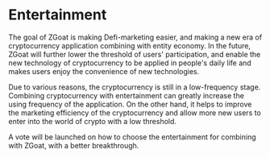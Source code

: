 # Entertainment

The goal of ZGoat is making Defi-marketing easier, and making a new era of cryptocurrency application combining with entity economy. In the future, ZGoat will further lower the threshold of users' participation, and enable the new technology of cryptocurrency to be applied in people's daily life and makes users enjoy the convenience of new technologies.

Due to various reasons, the cryptocurrency is still in a low-frequency stage. Combining cryptocurrency with entertainment can greatly increase the using frequency of the application. On the other hand, it helps to improve the marketing efficiency of the cryptocurrency and allow more new users to enter into the world of crypto with a low threshold.

A vote will be launched on how to choose the entertainment for combining with ZGoat, with a better breakthrough.

